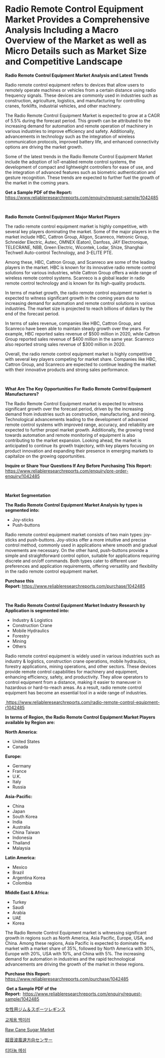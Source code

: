 <p><h1>Radio Remote Control Equipment Market Provides a Comprehensive Analysis Including a Macro Overview of the Market as well as Micro Details such as Market Size and Competitive Landscape</h1></p><p><strong>Radio Remote Control Equipment Market Analysis and Latest Trends</strong></p>
<p><p>Radio remote control equipment refers to devices that allow users to remotely operate machines or vehicles from a certain distance using radio frequency signals. These devices are commonly used in industries such as construction, agriculture, logistics, and manufacturing for controlling cranes, forklifts, industrial vehicles, and other machinery.</p><p>The Radio Remote Control Equipment Market is expected to grow at a CAGR of 5.5% during the forecast period. This growth can be attributed to the increasing demand for automation and remote operation of machinery in various industries to improve efficiency and safety. Additionally, advancements in technology such as the integration of wireless communication protocols, improved battery life, and enhanced connectivity options are driving the market growth.</p><p>Some of the latest trends in the Radio Remote Control Equipment Market include the adoption of IoT-enabled remote control systems, the development of compact and lightweight controllers for ease of use, and the integration of advanced features such as biometric authentication and gesture recognition. These trends are expected to further fuel the growth of the market in the coming years.</p></p>
<p><strong>Get a Sample PDF of the Report:&nbsp;</strong> <a href="https://www.reliableresearchreports.com/enquiry/request-sample/1042485">https://www.reliableresearchreports.com/enquiry/request-sample/1042485</a></p>
<p>&nbsp;</p>
<p><strong>Radio Remote Control Equipment Major Market Players</strong></p>
<p><p>The radio remote control equipment market is highly competitive, with several key players dominating the market. Some of the major players in the market include HBC, Cattron Group, Allgon, Scanreco, Hetronic Group, Schneider Electric, Autec, OMNEX (Eaton), Danfoss, JAY Electronique, TELECRANE, NBB, Green Electric, Wicontek, Lodar, Shize, Shanghai Techwell Auto-control Technology, and 3-ELITE PTE.</p><p>Among these, HBC, Cattron Group, and Scanreco are some of the leading players in the market. HBC is known for its innovative radio remote control solutions for various industries, while Cattron Group offers a wide range of wireless remote control systems. Scanreco is a global leader in radio remote control technology and is known for its high-quality products.</p><p>In terms of market growth, the radio remote control equipment market is expected to witness significant growth in the coming years due to increasing demand for automation and remote control solutions in various industries. The market size is projected to reach billions of dollars by the end of the forecast period.</p><p>In terms of sales revenue, companies like HBC, Cattron Group, and Scanreco have been able to maintain steady growth over the years. For example, HBC reported sales revenue of $500 million in 2020, while Cattron Group reported sales revenue of $400 million in the same year. Scanreco also reported strong sales revenue of $300 million in 2020.</p><p>Overall, the radio remote control equipment market is highly competitive with several key players competing for market share. Companies like HBC, Cattron Group, and Scanreco are expected to continue leading the market with their innovative products and strong sales performance.</p></p>
<p>&nbsp;</p>
<p><strong>What Are The Key Opportunities For Radio Remote Control Equipment Manufacturers?</strong></p>
<p><p>The Radio Remote Control Equipment market is expected to witness significant growth over the forecast period, driven by the increasing demand from industries such as construction, manufacturing, and mining. Technological advancements leading to the development of advanced remote control systems with improved range, accuracy, and reliability are expected to further propel market growth. Additionally, the growing trend towards automation and remote monitoring of equipment is also contributing to the market expansion. Looking ahead, the market is anticipated to continue its growth trajectory, with key players focusing on product innovation and expanding their presence in emerging markets to capitalize on the growing opportunities.</p></p>
<p><strong>Inquire or Share Your Questions If Any Before Purchasing This Report:</strong> <a href="https://www.reliableresearchreports.com/enquiry/pre-order-enquiry/1042485">https://www.reliableresearchreports.com/enquiry/pre-order-enquiry/1042485</a></p>
<p>&nbsp;</p>
<p><strong>Market Segmentation</strong></p>
<p><strong>The Radio Remote Control Equipment Market Analysis by types is segmented into:</strong></p>
<p><ul><li>Joy-sticks</li><li>Push-buttons</li></ul></p>
<p><p>Radio remote control equipment market consists of two main types: joy-sticks and push-buttons. Joy-sticks offer a more intuitive and precise control method, commonly used in applications where smooth and gradual movements are necessary. On the other hand, push-buttons provide a simple and straightforward control option, suitable for applications requiring discrete and on/off commands. Both types cater to different user preferences and application requirements, offering versatility and flexibility in the radio remote control equipment market.</p></p>
<p><strong>Purchase this Report:&nbsp;</strong><a href="https://www.reliableresearchreports.com/purchase/1042485">https://www.reliableresearchreports.com/purchase/1042485</a></p>
<p>&nbsp;</p>
<p><strong>The Radio Remote Control Equipment Market Industry Research by Application is segmented into:</strong></p>
<p><ul><li>Industry & Logistics</li><li>Construction Crane</li><li>Mobile Hydraulics</li><li>Forestry</li><li>Mining</li><li>Others</li></ul></p>
<p><p>Radio remote control equipment is widely used in various industries such as industry & logistics, construction crane operations, mobile hydraulics, forestry applications, mining operations, and other sectors. These devices provide remote control capabilities for machinery and equipment, enhancing efficiency, safety, and productivity. They allow operators to control equipment from a distance, making it easier to maneuver in hazardous or hard-to-reach areas. As a result, radio remote control equipment has become an essential tool in a wide range of industries.</p></p>
<p><a href="https://www.reliableresearchreports.com/radio-remote-control-equipment-r1042485">&nbsp;https://www.reliableresearchreports.com/radio-remote-control-equipment-r1042485</a></p>
<p><strong>In terms of Region, the Radio Remote Control Equipment Market Players available by Region are:</strong></p>
<p>
    <p> <strong> North America: </strong>
        <ul>
            <li>United States</li>
            <li>Canada</li>
        </ul>
        </p> 
    <p> <strong> Europe: </strong>
        <ul>
            <li>Germany</li>
            <li>France</li>
            <li>U.K.</li>
            <li>Italy</li>
            <li>Russia</li>
        </ul>
        </p> 
    <p> <strong> Asia-Pacific: </strong>
        <ul>
            <li>China</li>
            <li>Japan</li>
            <li>South Korea</li>
            <li>India</li>
            <li>Australia</li>
            <li>China Taiwan</li>
            <li>Indonesia</li>
            <li>Thailand</li>
            <li>Malaysia</li>
        </ul>
        </p> 
    <p> <strong> Latin America: </strong>
        <ul>
            <li>Mexico</li>
            <li>Brazil</li>
            <li>Argentina Korea</li>
            <li>Colombia</li>
        </ul>
        </p> 
    <p> <strong> Middle East & Africa: </strong>
        <ul>
            <li>Turkey</li>
            <li>Saudi</li>
            <li>Arabia</li>
            <li>UAE</li>
            <li>Korea</li>
        </ul>
    </p>
    </p>
<p><p>The Radio Remote Control Equipment market is witnessing significant growth in regions such as North America, Asia Pacific, Europe, USA, and China. Among these regions, Asia Pacific is expected to dominate the market with a market share of 35%, followed by North America with 30%, Europe with 20%, USA with 10%, and China with 5%. The increasing demand for automation in industries and the rapid technological advancements are driving the growth of the market in these regions.</p></p>
<p><strong>Purchase this Report: </strong><a href="https://www.reliableresearchreports.com/purchase/1042485">https://www.reliableresearchreports.com/purchase/1042485</a></p>
<p>&nbsp;<strong>Get a Sample PDF of the Report:&nbsp;&nbsp;</strong><a href="https://www.reliableresearchreports.com/enquiry/request-sample/1042485">https://www.reliableresearchreports.com/enquiry/request-sample/1042485</a></p>
<p><strong></strong></p>
<p><p><a href="https://medium.com/@brayanborer2023/%E5%A5%B3%E6%80%A7%E3%81%AE%E3%82%B8%E3%83%A0-%E3%82%B9%E3%83%9D%E3%83%BC%E3%83%84%E3%83%AC%E3%82%AE%E3%83%B3%E3%82%B9%E5%B8%82%E5%A0%B4%E8%AA%BF%E6%9F%BB%E3%83%AC%E3%83%9D%E3%83%BC%E3%83%88%E3%81%AB%E3%81%AF-2024%E5%B9%B4%E3%81%8B%E3%82%892031%E5%B9%B4%E3%81%BE%E3%81%A7%E3%81%AE-%E3%81%AE%E6%88%90%E9%95%B7%E7%8E%87%E3%81%A7%E4%BA%88%E6%B8%AC%E3%81%95%E3%82%8C%E3%81%9F%E5%B8%82%E5%A0%B4%E8%A6%8F%E6%A8%A1-%E3%82%B7%E3%82%A7%E3%82%A2-%E5%88%86%E6%9E%90%E3%81%8C%E5%90%AB%E3%81%BE%E3%82%8C%E3%81%A6%E3%81%84%E3%81%BE%E3%81%99-21f17ff23ecd">女性用ジム＆スポーツレギンス</a></p><p><a href="https://github.com/ZacharyScthmitt4465/Market-Research-Report-List-2/blob/main/3488392162889.md">교체용 백미러</a></p><p><a href="https://github.com/pennyaldbrittonh658/Market-Research-Report-List-1/blob/main/raw-cane-sugar-market.md">Raw Cane Sugar Market</a></p><p><a href="https://medium.com/@elenorkiehn/%E6%AC%A1%E3%81%AE%E6%96%87%E3%82%92%E6%97%A5%E6%9C%AC%E8%AA%9E%E3%81%AB%E7%BF%BB%E8%A8%B3%E3%81%97%E3%81%A6%E3%81%8F%E3%81%A0%E3%81%95%E3%81%84-%E8%A3%BD%E5%93%81%E3%82%BF%E3%82%A4%E3%83%97%E5%88%A5-%E3%82%A2%E3%83%97%E3%83%AA%E3%82%B1%E3%83%BC%E3%82%B7%E3%83%A7%E3%83%B3%E5%88%A5-%E5%9C%B0%E5%9F%9F%E5%88%A5%E3%81%AE%E3%82%B0%E3%83%AD%E3%83%BC%E3%83%90%E3%83%AB%E8%B6%85%E9%9F%B3%E6%B3%A2%E9%A2%A8%E9%80%9F%E9%A2%A8%E5%90%91%E3%82%BB%E3%83%B3%E3%82%B5%E3%83%BC%E3%81%AE%E5%B8%82%E5%A0%B4%E8%A6%8F%E6%A8%A1%E3%81%A8%E3%82%B7%E3%82%A7%E3%82%A2%E5%88%86%E6%9E%90-%E4%BA%88%E6%B8%AC-2024%E5%B9%B4-2031%E5%B9%B4-6539df1d355e">超音波風速方向センサー</a></p><p><a href="https://medium.com/@maryamwill/%EA%B8%80%EB%A1%9C%EB%B2%8C-%ED%8B%B0%ED%83%80%EB%8A%84-%EB%A9%94%EC%89%AC-%EC%8B%9C%EC%9E%A5-%EB%B2%94%EC%9C%84-%EB%B0%8F-2024%EB%85%84%EB%B6%80%ED%84%B0-2031%EB%85%84%EA%B9%8C%EC%A7%80-%EC%98%88%EC%83%81%EB%90%9C-%EB%B9%A0%EB%A5%B4%EA%B2%8C-%EC%84%B1%EC%9E%A5%ED%95%98%EB%8A%94-cagr%EC%97%90-%EB%8C%80%ED%95%9C-%EA%B9%8A%EC%9D%B4-%EC%9E%88%EB%8A%94-%EB%B6%84%EC%84%9D-0a66dccecbe9">티타늄 메쉬</a></p></p>
